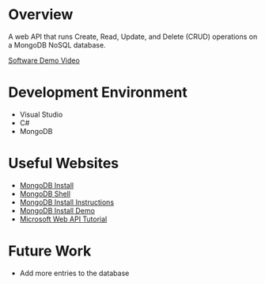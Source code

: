 # Overview

A web API that runs Create, Read, Update, and Delete (CRUD) operations on a MongoDB NoSQL database.

[Software Demo Video]()

# Development Environment

- Visual Studio
- C#
- MongoDB

# Useful Websites

- [MongoDB Install](https://www.mongodb.com/docs/manual/administration/install-community/)
- [MongoDB Shell](https://www.mongodb.com/docs/mongodb-shell/)
- [MongoDB Install Instructions](https://www.mongodb.com/docs/manual/tutorial/install-mongodb-on-windows/)
- [MongoDB Install Demo](https://youtu.be/n8kXQd7xZJs)
- [Microsoft Web API Tutorial](https://learn.microsoft.com/en-us/aspnet/core/tutorials/first-mongo-app)

# Future Work

- Add more entries to the database
